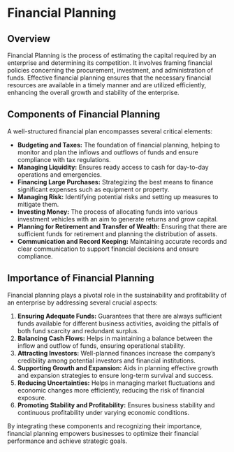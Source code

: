 # Financial Planning

## Overview

Financial Planning is the process of estimating the capital required by an enterprise and determining its competition. It involves framing financial policies concerning the procurement, investment, and administration of funds. Effective financial planning ensures that the necessary financial resources are available in a timely manner and are utilized efficiently, enhancing the overall growth and stability of the enterprise.

## Components of Financial Planning

A well-structured financial plan encompasses several critical elements:

- **Budgeting and Taxes:** The foundation of financial planning, helping to monitor and plan the inflows and outflows of funds and ensure compliance with tax regulations.
- **Managing Liquidity:** Ensures ready access to cash for day-to-day operations and emergencies.
- **Financing Large Purchases:** Strategizing the best means to finance significant expenses such as equipment or property.
- **Managing Risk:** Identifying potential risks and setting up measures to mitigate them.
- **Investing Money:** The process of allocating funds into various investment vehicles with an aim to generate returns and grow capital.
- **Planning for Retirement and Transfer of Wealth:** Ensuring that there are sufficient funds for retirement and planning the distribution of assets.
- **Communication and Record Keeping:** Maintaining accurate records and clear communication to support financial decisions and ensure compliance.

## Importance of Financial Planning

Financial planning plays a pivotal role in the sustainability and profitability of an enterprise by addressing several crucial aspects:

1. **Ensuring Adequate Funds:** Guarantees that there are always sufficient funds available for different business activities, avoiding the pitfalls of both fund scarcity and redundant surplus.
2. **Balancing Cash Flows:** Helps in maintaining a balance between the inflow and outflow of funds, ensuring operational stability.
3. **Attracting Investors:** Well-planned finances increase the company’s credibility among potential investors and financial institutions.
4. **Supporting Growth and Expansion:** Aids in planning effective growth and expansion strategies to ensure long-term survival and success.
5. **Reducing Uncertainties:** Helps in managing market fluctuations and economic changes more efficiently, reducing the risk of financial exposure.
6. **Promoting Stability and Profitability:** Ensures business stability and continuous profitability under varying economic conditions.

By integrating these components and recognizing their importance, financial planning empowers businesses to optimize their financial performance and achieve strategic goals.

